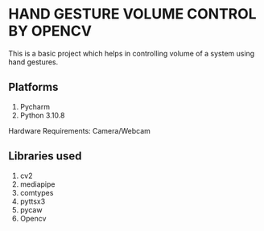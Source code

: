 # HAND GESTURE VOLUME CONTROL BY OPENCV
This is a basic project which helps in controlling volume of a system using hand gestures. 

## Platforms
1. Pycharm
2. Python 3.10.8



Hardware Requirements: Camera/Webcam
## Libraries used
1. cv2
2. mediapipe
3. comtypes
4. pyttsx3
5. pycaw
6. Opencv




